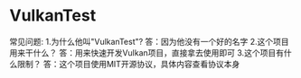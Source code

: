 # VulkanTest  

常见问题: 
1.为什么他叫"VulkanTest"?
答：因为他没有一个好的名字
2.这个项目用来干什么？
答：用来快速开发Vulkan项目，直接拿去使用即可
3.这个项目有什么限制？
答：这个项目使用MIT开源协议，具体内容查看协议本身

